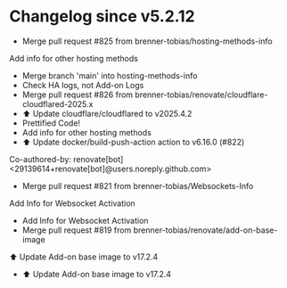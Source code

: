 # Changelog since v5.2.12
- Merge pull request #825 from brenner-tobias/hosting-methods-info

Add info for other hosting methods 
- Merge branch 'main' into hosting-methods-info 
- Check HA logs, not Add-on Logs 
- Merge pull request #826 from brenner-tobias/renovate/cloudflare-cloudflared-2025.x 
- ⬆️ Update cloudflare/cloudflared to v2025.4.2 
- Prettified Code! 
- Add info for other hosting methods 
- ⬆️ Update docker/build-push-action action to v6.16.0 (#822)

Co-authored-by: renovate[bot] <29139614+renovate[bot]@users.noreply.github.com> 
- Merge pull request #821 from brenner-tobias/Websockets-Info

Add Info for Websocket Activation 
- Add Info for Websocket Activation 
- Merge pull request #819 from brenner-tobias/renovate/add-on-base-image

⬆️ Update Add-on base image to v17.2.4 
- ⬆️ Update Add-on base image to v17.2.4 
